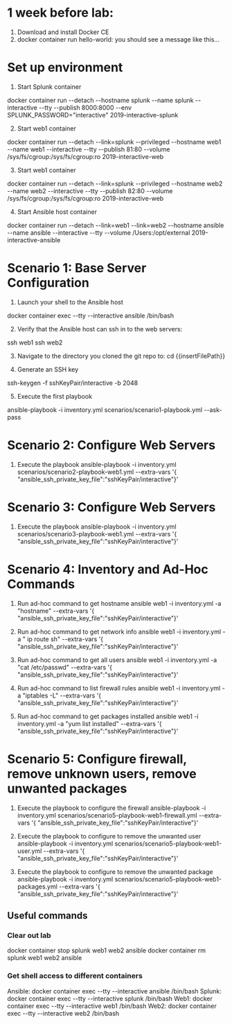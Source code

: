 
# 1 week before lab:
1. Download and install Docker CE
2. docker container run hello-world: you should see a message like this...

# Set up environment

1. Start Splunk container

docker container run --detach --hostname splunk --name splunk --interactive --tty --publish 8000:8000 --env SPLUNK_PASSWORD="interactive" 2019-interactive-splunk

2. Start web1 container

docker container run --detach --link=splunk --privileged --hostname web1 --name web1 --interactive --tty --publish 81:80 --volume /sys/fs/cgroup:/sys/fs/cgroup:ro 2019-interactive-web

3. Start web1 container

docker container run --detach --link=splunk --privileged --hostname web2 --name web2 --interactive --tty --publish 82:80 --volume /sys/fs/cgroup:/sys/fs/cgroup:ro 2019-interactive-web

4. Start Ansible host container

docker container run --detach --link=web1 --link=web2 --hostname ansible --name ansible --interactive --tty  --volume /Users:/opt/external 2019-interactive-ansible


# Scenario 1: Base Server Configuration

1. Launch your shell to the Ansible host

docker container exec --tty --interactive ansible /bin/bash

2. Verify that the Ansible host can ssh in to the web servers:

ssh web1
ssh web2

3. Navigate to the directory you cloned the git repo to: cd {{insertFilePath}}

4. Generate an SSH key

ssh-keygen -f sshKeyPair/interactive -b 2048

5. Execute the first playbook

ansible-playbook -i inventory.yml scenarios/scenario1-playbook.yml --ask-pass

# Scenario 2: Configure Web Servers

1. Execute the playbook
ansible-playbook -i inventory.yml scenarios/scenario2-playbook-web1.yml --extra-vars '{ "ansible_ssh_private_key_file":"sshKeyPair/interactive"}'

# Scenario 3: Configure Web Servers

1. Execute the playbook
ansible-playbook -i inventory.yml scenarios/scenario3-playbook-web1.yml --extra-vars '{ "ansible_ssh_private_key_file":"sshKeyPair/interactive"}'

# Scenario 4: Inventory and Ad-Hoc Commands

1. Run ad-hoc command to get hostname
ansible web1 -i inventory.yml -a "hostname" --extra-vars '{ "ansible_ssh_private_key_file":"sshKeyPair/interactive"}'

2. Run ad-hoc command to get network info
ansible web1 -i inventory.yml -a " ip route sh" --extra-vars '{ "ansible_ssh_private_key_file":"sshKeyPair/interactive"}'

3. Run ad-hoc command to get all users
ansible web1 -i inventory.yml -a "cat /etc/passwd" --extra-vars '{ "ansible_ssh_private_key_file":"sshKeyPair/interactive"}'

4. Run ad-hoc command to list firewall rules
ansible web1 -i inventory.yml -a "iptables -L" --extra-vars '{ "ansible_ssh_private_key_file":"sshKeyPair/interactive"}'

5. Run ad-hoc command to get packages installed
ansible web1 -i inventory.yml -a "yum list installed" --extra-vars '{ "ansible_ssh_private_key_file":"sshKeyPair/interactive"}'

# Scenario 5: Configure firewall, remove unknown users, remove unwanted packages

1. Execute the playbook to configure the firewall
ansible-playbook -i inventory.yml scenarios/scenario5-playbook-web1-firewall.yml --extra-vars '{ "ansible_ssh_private_key_file":"sshKeyPair/interactive"}'

2. Execute the playbook to configure to remove the unwanted user
ansible-playbook -i inventory.yml scenarios/scenario5-playbook-web1-user.yml --extra-vars '{ "ansible_ssh_private_key_file":"sshKeyPair/interactive"}'

3. Execute the playbook to configure to remove the unwanted package
ansible-playbook -i inventory.yml scenarios/scenario5-playbook-web1-packages.yml --extra-vars '{ "ansible_ssh_private_key_file":"sshKeyPair/interactive"}'

## Useful commands
### Clear out lab
docker container stop splunk web1 web2 ansible
docker container rm splunk web1 web2 ansible

### Get shell access to different containers
Ansible: docker container exec --tty --interactive ansible /bin/bash
Splunk: docker container exec --tty --interactive splunk /bin/bash
Web1: docker container exec --tty --interactive web1 /bin/bash
Web2: docker container exec --tty --interactive web2 /bin/bash
